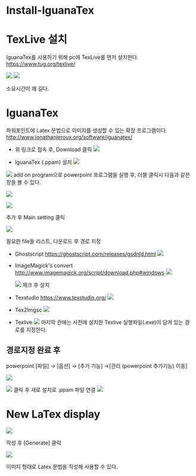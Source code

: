 # Install-IguanaTex

# TexLive 설치

IguanaTex를 사용하기 위해 pc에 TexLive를 먼저 설치한다.
https://www.tug.org/texlive/

![](https://images.velog.io/images/jyong0719/post/26f1f83b-c8ce-462b-91e7-ad34c1813425/image.png)
![](https://images.velog.io/images/jyong0719/post/10336f2d-281a-4519-867c-4fa692983e05/image.png)

소요시간이 꽤 길다.


# IguanaTex
파워포인트에 Latex 문법으로 이미지를 생성할 수 있는 확장 프로그램이다.
http://www.jonathanleroux.org/software/iguanatex/

- 위 링크로 접속 후, Download 클릭
![](https://images.velog.io/images/jyong0719/post/239d9957-88de-4774-81dd-542795bcbbed/image.png)

- IguanaTex (.ppam) 설치
![](https://images.velog.io/images/jyong0719/post/81634960-2a38-4fb7-a40a-1edfd4965eb5/image.png)

![](https://images.velog.io/images/jyong0719/post/36752096-87f6-4b38-84f1-43fe68d9ca1f/image.png)
add on program으로 powerpoint 프로그램을 실행 후, 더블 클릭시 다음과 같은 창을 볼 수 있다.

![](https://images.velog.io/images/jyong0719/post/9c084010-0f6e-4b29-8772-eb6b978ebf8e/image.png)

![](https://images.velog.io/images/jyong0719/post/6ad4d396-b84b-4a86-be03-0453aa18e42e/image.png)

추가 후 Main setting 클릭


![](https://images.velog.io/images/jyong0719/post/f8ec2985-ff1f-4567-9f23-4f472203a25e/image.png)

필요한 file들 리스트, 다운로드 후 경로 지정

- Ghostscript
	https://ghostscript.com/releases/gsdnld.html
    ![](https://images.velog.io/images/jyong0719/post/24c51f9f-9e20-4ba0-8bfe-636439697e72/image.png)
  
  
- ImageMagick's convert 
	http://www.imagemagick.org/script/download.php#windows
    ![](https://images.velog.io/images/jyong0719/post/3332c829-ff4e-472e-9a6b-ab92ede168b0/image.png)
    
    ![](https://images.velog.io/images/jyong0719/post/f234ea2e-d9e5-4f57-b82d-b540cf39ca0d/image.png)
    체크 후 설치
    
- Texstudio
https://www.texstudio.org/
![](https://images.velog.io/images/jyong0719/post/f1071801-9ac6-4bf5-9ce3-551ae2525fb4/image.png)

- Tex2Imgsc
![](https://images.velog.io/images/jyong0719/post/8a718cee-ed09-48f4-b294-dd4fb4c0f603/image.png)

- Texlive
![](https://images.velog.io/images/jyong0719/post/b784fc66-00dc-4b15-95bc-946268bedd79/image.png)
마지막 칸에는 사전에 설치한 Texlive  실행파일(.exe)이 담겨 있는 경로를 지정한다.

## 경로지정 완료 후
powerpoint [파일] -> [옵션] -> [추가 기능] ->[관리 (powerpoint 추가기능) 이동]

![](https://images.velog.io/images/jyong0719/post/4a855962-40d0-486b-97a6-e232198113bd/image.png)

![](https://images.velog.io/images/jyong0719/post/09f2d5ea-d70d-48e4-ab17-01f4ee1ba1f0/image.png)
클릭 후 새로 설치로 .ppam 파일 연결
![](https://images.velog.io/images/jyong0719/post/3d8ded00-93a5-4a58-af53-ffaa4af44def/image.png)

# New LaTex display
![](https://images.velog.io/images/jyong0719/post/d78d73ad-eea8-4345-a5c3-dfac6d6505df/image.png)

작성 후 [Generate] 클릭

![](https://images.velog.io/images/jyong0719/post/417d0f76-0b0a-4303-97eb-c7fdcdaf18a0/image.png)

이미지 형태로 Latex 문법을 작성해 사용할 수 있다.





